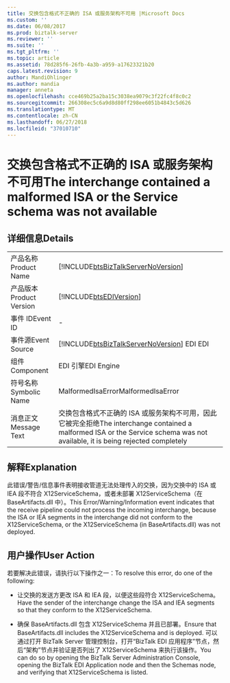 ```yaml
---
title: 交换包含格式不正确的 ISA 或服务架构不可用 |Microsoft Docs
ms.custom: ''
ms.date: 06/08/2017
ms.prod: biztalk-server
ms.reviewer: ''
ms.suite: ''
ms.tgt_pltfrm: ''
ms.topic: article
ms.assetid: 78d285f6-26fb-4a3b-a959-a17623321b20
caps.latest.revision: 9
author: MandiOhlinger
ms.author: mandia
manager: anneta
ms.openlocfilehash: cce469b25a2ba15c3038ea9079c3f22fc4f8c0c2
ms.sourcegitcommit: 266308ec5c6a9d8d80ff298ee6051b4843c5d626
ms.translationtype: MT
ms.contentlocale: zh-CN
ms.lasthandoff: 06/27/2018
ms.locfileid: "37010710"
---
```

# <a name="the-interchange-contained-a-malformed-isa-or-the-service-schema-was-not-available"></a><span data-ttu-id="5508d-102">交换包含格式不正确的 ISA 或服务架构不可用</span><span class="sxs-lookup"><span data-stu-id="5508d-102">The interchange contained a malformed ISA or the Service schema was not available</span></span>
## <a name="details"></a><span data-ttu-id="5508d-103">详细信息</span><span class="sxs-lookup"><span data-stu-id="5508d-103">Details</span></span>  
  
|                 |                                                                                                                    |
|-----------------|--------------------------------------------------------------------------------------------------------------------|
|  <span data-ttu-id="5508d-104">产品名称</span><span class="sxs-lookup"><span data-stu-id="5508d-104">Product Name</span></span>   |                 [!INCLUDE[btsBizTalkServerNoVersion](../includes/btsbiztalkservernoversion-md.md)]                 |
| <span data-ttu-id="5508d-105">产品版本</span><span class="sxs-lookup"><span data-stu-id="5508d-105">Product Version</span></span> |                             [!INCLUDE[btsEDIVersion](../includes/btsediversion-md.md)]                             |
|    <span data-ttu-id="5508d-106">事件 ID</span><span class="sxs-lookup"><span data-stu-id="5508d-106">Event ID</span></span>     |                                                         -                                                          |
|  <span data-ttu-id="5508d-107">事件源</span><span class="sxs-lookup"><span data-stu-id="5508d-107">Event Source</span></span>   |               [!INCLUDE[btsBizTalkServerNoVersion](../includes/btsbiztalkservernoversion-md.md)]<span data-ttu-id="5508d-108"> EDI</span><span class="sxs-lookup"><span data-stu-id="5508d-108"> EDI</span></span>               |
|    <span data-ttu-id="5508d-109">组件</span><span class="sxs-lookup"><span data-stu-id="5508d-109">Component</span></span>    |                                                     <span data-ttu-id="5508d-110">EDI 引擎</span><span class="sxs-lookup"><span data-stu-id="5508d-110">EDI Engine</span></span>                                                     |
|  <span data-ttu-id="5508d-111">符号名称</span><span class="sxs-lookup"><span data-stu-id="5508d-111">Symbolic Name</span></span>  |                                                 <span data-ttu-id="5508d-112">MalformedIsaError</span><span class="sxs-lookup"><span data-stu-id="5508d-112">MalformedIsaError</span></span>                                                  |
|  <span data-ttu-id="5508d-113">消息正文</span><span class="sxs-lookup"><span data-stu-id="5508d-113">Message Text</span></span>   | <span data-ttu-id="5508d-114">交换包含格式不正确的 ISA 或服务架构不可用，因此它被完全拒绝</span><span class="sxs-lookup"><span data-stu-id="5508d-114">The interchange contained a malformed ISA or the Service schema was not available, it is being rejected completely</span></span> |
  
## <a name="explanation"></a><span data-ttu-id="5508d-115">解释</span><span class="sxs-lookup"><span data-stu-id="5508d-115">Explanation</span></span>  
 <span data-ttu-id="5508d-116">此错误/警告/信息事件表明接收管道无法处理传入的交换，因为交换中的 ISA 或 IEA 段不符合 X12ServiceSchema，或者未部署 X12ServiceSchema（在 BaseArtifacts.dll 中）。</span><span class="sxs-lookup"><span data-stu-id="5508d-116">This Error/Warning/Information event indicates that the receive pipeline could not process the incoming interchange, because the ISA or IEA segments in the interchange did not conform to the X12ServiceSchema, or the X12ServiceSchema (in BaseArtifacts.dll) was not deployed.</span></span>  
  
## <a name="user-action"></a><span data-ttu-id="5508d-117">用户操作</span><span class="sxs-lookup"><span data-stu-id="5508d-117">User Action</span></span>  
 <span data-ttu-id="5508d-118">若要解决此错误，请执行以下操作之一：</span><span class="sxs-lookup"><span data-stu-id="5508d-118">To resolve this error, do one of the following:</span></span>  
  
-   <span data-ttu-id="5508d-119">让交换的发送方更改 ISA 和 IEA 段，以便这些段符合 X12ServiceSchema。</span><span class="sxs-lookup"><span data-stu-id="5508d-119">Have the sender of the interchange change the ISA and IEA segments so that they conform to the X12ServiceSchema.</span></span>  
  
-   <span data-ttu-id="5508d-120">确保 BaseArtifacts.dll 包含 X12ServiceSchema 并且已部署。</span><span class="sxs-lookup"><span data-stu-id="5508d-120">Ensure that BaseArtifacts.dll includes the X12ServiceSchema and is deployed.</span></span> <span data-ttu-id="5508d-121">可以通过打开 BizTalk Server 管理控制台，打开“BizTalk EDI 应用程序”节点，然后“架构”节点并验证是否列出了 X12ServiceSchema 来执行该操作。</span><span class="sxs-lookup"><span data-stu-id="5508d-121">You can do so by opening the BizTalk Server Administration Console, opening the BizTalk EDI Application node and then the Schemas node, and verifying that X12ServiceSchema is listed.</span></span>
